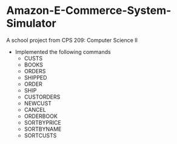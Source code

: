 # Amazon-E-Commerce-System-Simulator
A school project from CPS 209: Computer Science II

- Implemented the following commands
  - CUSTS
  - BOOKS
  - ORDERS
  - SHIPPED
  - ORDER
  - SHIP
  - CUSTORDERS
  - NEWCUST
  - CANCEL
  - ORDERBOOK
  - SORTBYPRICE
  - SORTBYNAME
  - SORTCUSTS